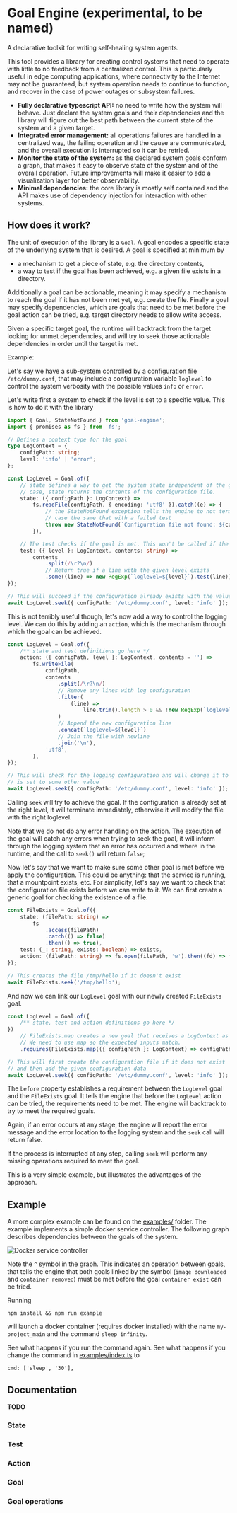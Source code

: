 # Goal Engine (experimental, to be named)

A declarative toolkit for writing self-healing system agents.

This tool provides a library for creating control systems that need to operate with little to no feedback from a centralized control.
This is particularly useful in edge computing applications, where connectivity to the Internet may not be guaranteed, but system
operation needs to continue to function, and recover in the case of power outages or subsystem failures.

- **Fully declarative typescript API:** no need to write how the system will behave. Just declare the system goals and their dependencies and
  the library will figure out the best path between the current state of the system and a given target.
- **Integrated error management:** all operations failures are handled in a centralized way, the failing operation and the cause are communicated,
  and the overall execution is interrupted so it can be retried.
- **Monitor the state of the system:** as the declared system goals conform a graph, that makes it easy to observe state of the system and of the
  overall operation. Future improvements will make it easier to add a visualization layer for better observability.
- **Minimal dependencies:** the core library is mostly self contained and the API makes use of dependency injection for interaction with other systems.

## How does it work?

The unit of execution of the library is a `Goal`. A goal encodes a specific state of the underlying system that is desired. A goal is specified at minimum by

- a mechanism to get a piece of state, e.g. the directory contents,
- a way to test if the goal has been achieved, e.g. a given file exists in a directory.

Additionally a goal can be actionable, meaning it may specify a mechanism to reach the goal if it has not been met yet, e.g. create the file. Finally a goal may specify
dependencies, which are goals that need to be met before the goal action can be tried, e.g. target directory needs to allow write access.

Given a specific target goal, the runtime will backtrack from the target looking for unmet dependencies, and will try to seek those actionable dependencies
in order until the target is met.

Example:

Let's say we have a sub-system controlled by a configuration file `/etc/dummy.conf`, that may include a configuration variable
`loglevel` to control the system verbosity with the possible values `info` or `error`.

Let's write first a system to check if the level is set to a specific value. This is how to do it with the library

```typescript
import { Goal, StateNotFound } from 'goal-engine';
import { promises as fs } from 'fs';

// Defines a context type for the goal
type LogContext = {
	configPath: string;
	level: 'info' | 'error';
};

const LogLevel = Goal.of({
	// state defines a way to get the system state independent of the goal, in this
	// case, state returns the contents of the configuration file.
	state: ({ configPath }: LogContext) =>
		fs.readFile(configPath, { encoding: 'utf8' }).catch((e) => {
			// the StateNotFound exception tells the engine to not terminate, but consider this
			// case the same that with a failed test
			throw new StateNotFound(`Configuration file not found: ${configPath}`, e);
		}),

	// The test checks if the goal is met. This won't be called if the file does not exist
	test: ({ level }: LogContext, contents: string) =>
		contents
			.split(/\r?\n/)
			// Return true if a line with the given level exists
			.some((line) => new RegExp(`loglevel=${level}`).test(line)),
});

// This will succeed if the configuration already exists with the value `info`
await LogLevel.seek({ configPath: '/etc/dummy.conf', level: 'info' });
```

This is not terribly useful though, let's now add a way to control the logging level. We can do this by adding an `action`, which is the mechanism through which the goal can be achieved.

```typescript
const LogLevel = Goal.of({
	/** state and test definitions go here */
	action: ({ configPath, level }: LogContext, contents = '') =>
		fs.writeFile(
			configPath,
			contents
				.split(/\r?\n/)
				// Remove any lines with log configuration
				.filter(
					(line) =>
						line.trim().length > 0 && !new RegExp(`loglevel=.+`).test(line),
				)
				// Append the new configuration line
				.concat(`loglevel=${level}`)
				// Join the file with newline
				.join('\n'),
			'utf8',
		),
});

// This will check for the logging configuration and will change it to `info` if
// is set to some other value
await LogLevel.seek({ configPath: '/etc/dummy.conf', level: 'info' });
```

Calling `seek` will try to achieve the goal. If the configuration is already set at the right level, it will terminate
immediately, otherwise it will modify the file with the right loglevel.

Note that we do not do any error handling on the action. The execution of the goal will catch any errors
when trying to seek the goal, it will inform through the logging system that an error has occurred and where in the
runtime, and the call to `seek()` will return `false`;

Now let's say that we want to make sure some other goal is met before we apply the configuration. This could be anything: that
the service is running, that a mountpoint exists, etc. For simplicity, let's say we want to check that the configuration file exists before we can write to it.
We can first create a generic goal for checking the existence of a file.

```typescript
const FileExists = Goal.of({
	state: (filePath: string) =>
		fs
			.access(filePath)
			.catch(() => false)
			.then(() => true),
	test: (_: string, exists: boolean) => exists,
	action: (filePath: string) => fs.open(filePath, 'w').then((fd) => fd.close()),
});

// This creates the file /tmp/hello if it doesn't exist
await FileExists.seek('/tmp/hello');
```

And now we can link our `LogLevel` goal with our newly created `FileExists` goal.

```typescript
const LogLevel = Goal.of({
	/** state, test and action definitions go here */
})
	// FileExists.map creates a new goal that receives a LogContext as input.
	// We need to use map so the expected inputs match.
	.requires(FileExists.map(({ configPath }: LogContext) => configPath));

// This will first create the configuration file if it does not exist
// and then add the given configuration data
await LogLevel.seek({ configPath: '/etc/dummy.conf', level: 'info' });
```

The `before` property establishes a requirement between the `LogLevel` goal and the `FileExists` goal. It tells the engine that
before the `LogLevel` action can be tried, the requirements need to be met. The engine will backtrack to try to meet the required
goals.

Again, if an error occurs at any stage, the engine will report the error message and the error location to the logging system and the `seek` call
will return false.

If the process is interrupted at any step, calling `seek` will perform any missing operations required to meet the goal.

This is a very simple example, but illustrates the advantages of the approach.

## Example

A more complex example can be found on the [examples/](./examples/) folder. The example implements a simple docker service controller.
The following graph describes dependencies between the goals of the system.

![Docker service controller](./docs/assets/compose.png)

Note the `^` symbol in the graph. This indicates an
operation between goals, that tells the engine that both goals linked by the symbol (`image downloaded` and `container removed`) must be met
before the goal `container exist` can be tried.

Running

```
npm install && npm run example
```

will launch a docker container (requires docker installed) with the name `my-project_main` and the command `sleep infinity`.

See what happens if you run the command again. See what happens if you change the command in [examples/index.ts](./examples/index.ts) to

```
cmd: ['sleep', '30'],
```

## Documentation

**TODO**

### State

### Test

### Action

### Goal

### Goal operations

